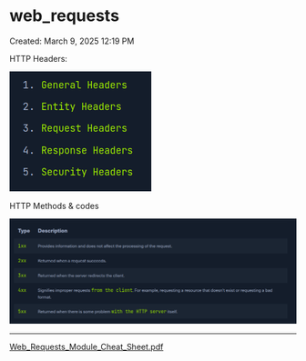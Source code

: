 # web_requests

Created: March 9, 2025 12:19 PM

HTTP Headers: 

![image.png](web_requests%201b1021737a898095ac76ff36a8b32786/image.png)

[](https://academy.hackthebox.com/module/35/section/223)

HTTP Methods & codes

![image.png](web_requests%201b1021737a898095ac76ff36a8b32786/image%201.png)

[](https://academy.hackthebox.com/module/35/section/221)

---

[Web_Requests_Module_Cheat_Sheet.pdf](web_requests%201b1021737a898095ac76ff36a8b32786/Web_Requests_Module_Cheat_Sheet.pdf)